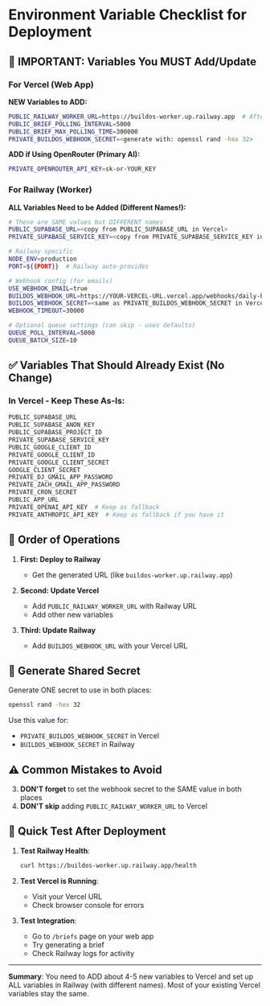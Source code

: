 # Environment Variable Checklist for Deployment

## 🔴 IMPORTANT: Variables You MUST Add/Update

### For Vercel (Web App)

**NEW Variables to ADD:**

```bash
PUBLIC_RAILWAY_WORKER_URL=https://buildos-worker.up.railway.app  # After you get Railway URL
PUBLIC_BRIEF_POLLING_INTERVAL=5000
PUBLIC_BRIEF_MAX_POLLING_TIME=300000
PRIVATE_BUILDOS_WEBHOOK_SECRET=<generate with: openssl rand -hex 32>
```

**ADD if Using OpenRouter (Primary AI):**

```bash
PRIVATE_OPENROUTER_API_KEY=sk-or-YOUR_KEY
```

### For Railway (Worker)

**ALL Variables Need to be Added (Different Names!):**

```bash
# These are SAME values but DIFFERENT names
PUBLIC_SUPABASE_URL=<copy from PUBLIC_SUPABASE_URL in Vercel>
PRIVATE_SUPABASE_SERVICE_KEY=<copy from PRIVATE_SUPABASE_SERVICE_KEY in Vercel>

# Railway specific
NODE_ENV=production
PORT=${{PORT}}  # Railway auto-provides

# Webhook config (for emails)
USE_WEBHOOK_EMAIL=true
BUILDOS_WEBHOOK_URL=https://YOUR-VERCEL-URL.vercel.app/webhooks/daily-brief-email
BUILDOS_WEBHOOK_SECRET=<same as PRIVATE_BUILDOS_WEBHOOK_SECRET in Vercel>
WEBHOOK_TIMEOUT=30000

# Optional queue settings (can skip - uses defaults)
QUEUE_POLL_INTERVAL=5000
QUEUE_BATCH_SIZE=10
```

## ✅ Variables That Should Already Exist (No Change)

### In Vercel - Keep These As-Is:

```bash
PUBLIC_SUPABASE_URL
PUBLIC_SUPABASE_ANON_KEY
PUBLIC_SUPABASE_PROJECT_ID
PRIVATE_SUPABASE_SERVICE_KEY
PUBLIC_GOOGLE_CLIENT_ID
PRIVATE_GOOGLE_CLIENT_ID
PRIVATE_GOOGLE_CLIENT_SECRET
GOOGLE_CLIENT_SECRET
PRIVATE_DJ_GMAIL_APP_PASSWORD
PRIVATE_ZACH_GMAIL_APP_PASSWORD
PRIVATE_CRON_SECRET
PUBLIC_APP_URL
PRIVATE_OPENAI_API_KEY  # Keep as fallback
PRIVATE_ANTHROPIC_API_KEY  # Keep as fallback if you have it
```

## 🔄 Order of Operations

1. **First: Deploy to Railway**
    - Get the generated URL (like `buildos-worker.up.railway.app`)

2. **Second: Update Vercel**
    - Add `PUBLIC_RAILWAY_WORKER_URL` with Railway URL
    - Add other new variables

3. **Third: Update Railway**
    - Add `BUILDOS_WEBHOOK_URL` with your Vercel URL

## 🔑 Generate Shared Secret

Generate ONE secret to use in both places:

```bash
openssl rand -hex 32
```

Use this value for:

- `PRIVATE_BUILDOS_WEBHOOK_SECRET` in Vercel
- `BUILDOS_WEBHOOK_SECRET` in Railway

## ⚠️ Common Mistakes to Avoid

3. **DON'T forget** to set the webhook secret to the SAME value in both places
4. **DON'T skip** adding `PUBLIC_RAILWAY_WORKER_URL` to Vercel

## 🧪 Quick Test After Deployment

1. **Test Railway Health**:

    ```bash
    curl https://buildos-worker.up.railway.app/health
    ```

2. **Test Vercel is Running**:
    - Visit your Vercel URL
    - Check browser console for errors

3. **Test Integration**:
    - Go to `/briefs` page on your web app
    - Try generating a brief
    - Check Railway logs for activity

---

**Summary**: You need to ADD about 4-5 new variables to Vercel and set up ALL variables in Railway (with different names). Most of your existing Vercel variables stay the same.
